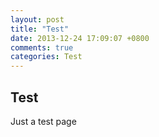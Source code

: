 ```yaml
---
layout: post
title: "Test"
date: 2013-12-24 17:09:07 +0800
comments: true
categories: Test
---
```


## Test

Just a test page
